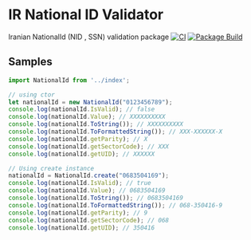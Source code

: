 # IR National ID Validator
Iranian NationalId (NID , SSN) validation package
[![CI](https://github.com/danialf/lib-NationalId/actions/workflows/node.js.yml/badge.svg)](https://github.com/danialf/lib-NationalId/actions/workflows/node.js.yml)
[![Package Build](https://github.com/danialf/lib-NationalId/actions/workflows/npm-publish.yml/badge.svg?branch=main)](https://github.com/danialf/lib-NationalId/actions/workflows/npm-publish.yml)

## Samples
``` typescript
import NationalId from '../index';

// using ctor
let nationalId = new NationalId("0123456789");
console.log(nationalId.IsValid); // false
console.log(nationalId.Value); // XXXXXXXXXX
console.log(nationalId.ToString()); // XXXXXXXXXX
console.log(nationalId.ToFormattedString()); // XXX-XXXXXX-X
console.log(nationalId.getParity); // X
console.log(nationalId.getSectorCode); // XXX
console.log(nationalId.getUID); // XXXXXX

// Using create instance
nationalId = NationalId.create("0683504169");
console.log(nationalId.IsValid); // true
console.log(nationalId.Value); // 0683504169
console.log(nationalId.ToString()); // 0683504169
console.log(nationalId.ToFormattedString()); // 068-350416-9
console.log(nationalId.getParity); // 9
console.log(nationalId.getSectorCode); // 068
console.log(nationalId.getUID); // 350416
```
